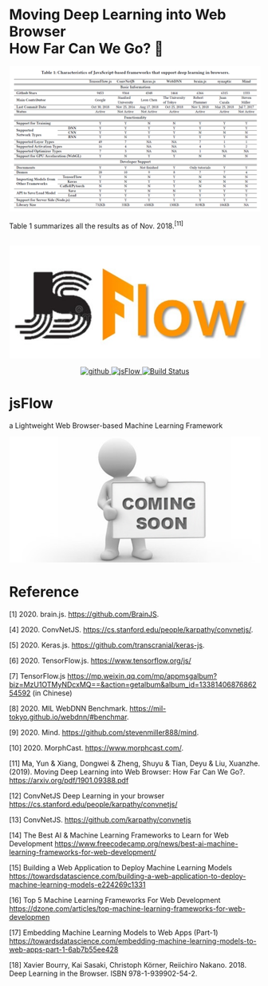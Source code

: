 
# Moving Deep Learning into Web Browser<br> How Far Can We Go? 🐾 

<div align=center>
  <img src="./img/image.png">
</div>

Table 1 summarizes all the results as of Nov. 2018.<sup>[11]</sup>

<br>

<div align=center>
  <img src="./img/JSFlow.jpg">
</div>

<p align="center">
  <a href="https://github.com/Charmve">
    <img src="https://img.shields.io/badge/Github-Charmve-blue" alt="github" logo="github">
  </a>
  <a href="https://github.com/Charmve/jsFlow">
    <img src="https://img.shields.io/badge/👓-jsFlow-yellow" alt="jsFlow">
  </a>
  <a href="https://github.com/Charmve/jsFlow/pulls">
    <img alt="Build Status" src="https://github.com/pybluez/pybluez/workflows/Build/badge.svg">
  </a>
</p>

# jsFlow
a Lightweight Web Browser-based Machine Learning Framework

<div align=center>
  <img src="./img/comming_soon.png">
</div>

# Reference

[1] 2020. brain.js. https://github.com/BrainJS.

[4] 2020. ConvNetJS. https://cs.stanford.edu/people/karpathy/convnetjs/.

[5] 2020. Keras.js. https://github.com/transcranial/keras-js.

[6] 2020. TensorFlow.js. https://www.tensorflow.org/js/

[7] TensorFlow.js https://mp.weixin.qq.com/mp/appmsgalbum?biz=MzU1OTMyNDcxMQ==&action=getalbum&album_id=1338140687686254592 (in Chinese)

[8] 2020. MIL WebDNN Benchmark. https://mil-tokyo.github.io/webdnn/#benchmar.

[9] 2020. Mind. https://github.com/stevenmiller888/mind.

[10] 2020. MorphCast. https://www.morphcast.com/.

[11] Ma, Yun & Xiang, Dongwei & Zheng, Shuyu & Tian, Deyu & Liu, Xuanzhe. (2019). Moving Deep Learning into Web Browser: How Far Can We Go?. https://arxiv.org/pdf/1901.09388.pdf

[12] ConvNetJS Deep Learning in your browser https://cs.stanford.edu/people/karpathy/convnetjs/

[13] ConvNetJS. https://github.com/karpathy/convnetjs

[14] The Best AI & Machine Learning Frameworks to Learn for Web Development https://www.freecodecamp.org/news/best-ai-machine-learning-frameworks-for-web-development/

[15] Building a Web Application to Deploy Machine Learning Models https://towardsdatascience.com/building-a-web-application-to-deploy-machine-learning-models-e224269c1331

[16] Top 5 Machine Learning Frameworks For Web Development https://dzone.com/articles/top-machine-learning-frameworks-for-web-developmen

[17] Embedding Machine Learning Models to Web Apps (Part-1) https://towardsdatascience.com/embedding-machine-learning-models-to-web-apps-part-1-6ab7b55ee428

[18] Xavier Bourry, Kai Sasaki, Christoph Körner, Reiichiro Nakano. 2018. Deep Learning in the Browser. ISBN 978-1-939902-54-2.

